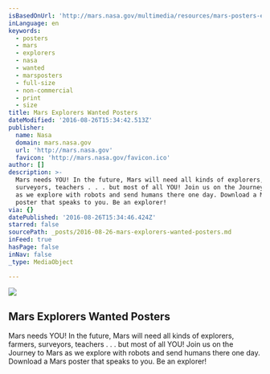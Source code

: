 ```yaml
---
isBasedOnUrl: 'http://mars.nasa.gov/multimedia/resources/mars-posters-explorers-wanted/'
inLanguage: en
keywords:
  - posters
  - mars
  - explorers
  - nasa
  - wanted
  - marsposters
  - full-size
  - non-commercial
  - print
  - size
title: Mars Explorers Wanted Posters
dateModified: '2016-08-26T15:34:42.513Z'
publisher:
  name: Nasa
  domain: mars.nasa.gov
  url: 'http://mars.nasa.gov'
  favicon: 'http://mars.nasa.gov/favicon.ico'
author: []
description: >-
  Mars needs YOU! In the future, Mars will need all kinds of explorers, farmers,
  surveyors, teachers . . . but most of all YOU! Join us on the Journey to Mars
  as we explore with robots and send humans there one day. Download a Mars
  poster that speaks to you. Be an explorer!
via: {}
datePublished: '2016-08-26T15:34:46.424Z'
starred: false
sourcePath: _posts/2016-08-26-mars-explorers-wanted-posters.md
inFeed: true
hasPage: false
inNav: false
_type: MediaObject

---
```

<article style=""><img src="https://imgflo.herokuapp.com/graph/vahj1ThiexotieMo/788370184c91ea91f5f34aedf7ae36be/noop.jpg?input=http%3A%2F%2Fmars.nasa.gov%2Ffiles%2Fresources%2Fposters%2FMarsExplorersWanted_1200x630.jpg" /><h1>Mars Explorers Wanted Posters</h1><p>Mars needs YOU! In the future, Mars will need all kinds of explorers, farmers, surveyors, teachers . . . but most of all YOU! Join us on the Journey to Mars as we explore with robots and send humans there one day. Download a Mars poster that speaks to you. Be an explorer!</p></article>